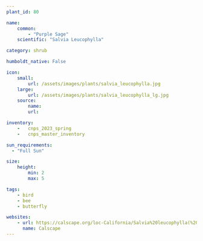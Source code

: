```yaml
---
plant_id: 80

name: 
    common: 
        - "Purple Sage" 
    scientific: "Salvia Leucophylla"

category: shrub

humboldt_native: False

icon: 
    small: 
        url: /assets/images/plants/salvia_leucophylla.jpg 
    large: 
        url: /assets/images/plants/salvia_leucophylla_lg.jpg 
    source: 
        name: 
        url: 

inventory: 
    -   cnps_2023_spring
    -   cnps_master_inventory

sun_requirements:
  - "Full Sun"

size:
    height: 
        min: 2
        max: 5

tags:
    - bird
    - bee
    - butterfly

websites: 
    - url: https://calscape.org/loc-California/Salvia%20leucophylla(%20)
      name: Calscape
---
```


